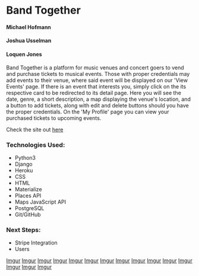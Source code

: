 # Band Together 

#### Michael Hofmann
#### Joshua Usselman
#### Loquen Jones

Band Together is a platform for music venues and concert goers to vend and purchase tickets to musical events. Those with proper credentials may add events to their venue, where said event will be displayed on our 'View Events' page. If there is an event that interests you, simply click on the its respective card to be redirected to its detail page. Here you will see the date, genre, a short description, a map displaying the venue's location, and a button to add tickets, along with edit and delete buttons should you have the proper credentials. On the 'My Profile' page you can view your purchased tickets to upcoming events.

Check the site out [here](http://bandtogether-lmj.herokuapp.com/)

### Technologies Used:
 * Python3
 * Django
 * Heroku
 * CSS
 * HTML
 * Materialize
 * Places API
 * Maps JavaScript API
 * PostgreSQL
 * Git/GitHub

 ### Next Steps:
  * Stripe Integration
  * Users

  [Imgur](https://i.imgur.com/vi2ojEh.png)
  [Imgur](https://i.imgur.com/fYzZbWi.png)
  [Imgur](https://i.imgur.com/fr91JFe.png)
  [Imgur](https://i.imgur.com/6qEURkO.png)
  [Imgur](https://i.imgur.com/sraSAYL.png)
  [Imgur](https://i.imgur.com/B70nfgB.png)
  [Imgur](https://i.imgur.com/q1LykK4.png)
  [Imgur](https://i.imgur.com/inbwzU5.png)
  [Imgur](https://i.imgur.com/2ld4Fl6.png)
  [Imgur](https://i.imgur.com/sv8UyVm.png)
  [Imgur](https://i.imgur.com/SDtGquO.png)
  [Imgur](https://i.imgur.com/nhkjnYk.png)
  [Imgur](https://i.imgur.com/i1KN9EC.png)
  [Imgur](https://i.imgur.com/DDFXFkg.png)
  [Imgur](https://i.imgur.com/5lgsYK8.png)

